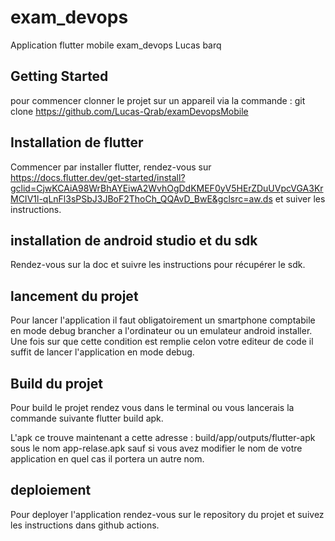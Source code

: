 # exam_devops

Application flutter mobile exam_devops Lucas barq

## Getting Started

pour commencer clonner le projet sur un appareil via la commande :
git clone https://github.com/Lucas-Qrab/examDevopsMobile

## Installation de flutter 

Commencer par installer flutter, rendez-vous sur https://docs.flutter.dev/get-started/install?gclid=CjwKCAiA98WrBhAYEiwA2WvhOgDdKMEF0yV5HErZDuUVpcVGA3KrMCIV1l-qLnFl3sPSbJ3JBoF2ThoCh_QQAvD_BwE&gclsrc=aw.ds 
et suiver les instructions.

## installation de android studio et du sdk

Rendez-vous sur la doc et suivre les instructions pour récupérer le sdk.

## lancement du projet

Pour lancer l'application il faut obligatoirement un smartphone comptabile en mode debug brancher a l'ordinateur ou un emulateur android installer. Une fois sur que cette condition est remplie celon votre editeur de code il suffit de lancer l'application en mode debug.

## Build du projet

Pour build le projet rendez vous dans le terminal ou vous lancerais la commande suivante 
flutter build apk.

L'apk ce trouve maintenant a cette adresse : build/app/outputs/flutter-apk
sous le nom app-relase.apk sauf si vous avez modifier le nom de votre application en quel cas il portera un autre nom.


## deploiement 

Pour deployer l'application rendez-vous sur le repository du projet et suivez les instructions dans github actions. 

